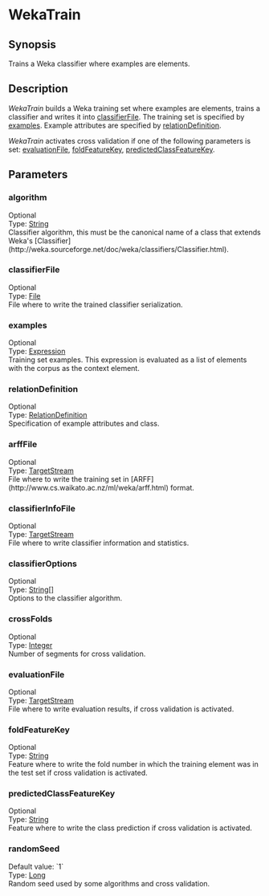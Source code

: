 <h1 class="module">WekaTrain</h1>

## Synopsis

Trains a Weka classifier where examples are elements.

## Description

*WekaTrain* builds a Weka training set where examples are elements, trains a classifier and writes it into <a href="#classifierFile" class="param">classifierFile</a>. The training set is specified by <a href="#examples" class="param">examples</a>. Example attributes are specified by <a href="#relationDefinition" class="param">relationDefinition</a>.

*WekaTrain* activates cross validation if one of the following parameters is set: <a href="#evaluationFile" class="param">evaluationFile</a>, <a href="#foldFeatureKey" class="param">foldFeatureKey</a>, <a href="#predictedClassFeatureKey" class="param">predictedClassFeatureKey</a>.

## Parameters

<a name="algorithm">

### algorithm

<div class="param-level param-level-optional">Optional
</div>
<div class="param-type">Type: <a href="../converter/java.lang.String" class="converter">String</a>
</div>
Classifier algorithm, this must be the canonical name of a class that extends Weka's [Classifier](http://weka.sourceforge.net/doc/weka/classifiers/Classifier.html).

<a name="classifierFile">

### classifierFile

<div class="param-level param-level-optional">Optional
</div>
<div class="param-type">Type: <a href="../converter/java.io.File" class="converter">File</a>
</div>
File where to write the trained classifier serialization.

<a name="examples">

### examples

<div class="param-level param-level-optional">Optional
</div>
<div class="param-type">Type: <a href="../converter/fr.inra.maiage.bibliome.alvisnlp.core.corpus.expressions.Expression" class="converter">Expression</a>
</div>
Training set examples. This expression is evaluated as a list of elements with the corpus as the context element.

<a name="relationDefinition">

### relationDefinition

<div class="param-level param-level-optional">Optional
</div>
<div class="param-type">Type: <a href="../converter/fr.inra.maiage.bibliome.alvisnlp.bibliomefactory.modules.weka.RelationDefinition" class="converter">RelationDefinition</a>
</div>
Specification of example attributes and class.

<a name="arffFile">

### arffFile

<div class="param-level param-level-optional">Optional
</div>
<div class="param-type">Type: <a href="../converter/fr.inra.maiage.bibliome.util.streams.TargetStream" class="converter">TargetStream</a>
</div>
File where to write the training set in [ARFF](http://www.cs.waikato.ac.nz/ml/weka/arff.html) format.

<a name="classifierInfoFile">

### classifierInfoFile

<div class="param-level param-level-optional">Optional
</div>
<div class="param-type">Type: <a href="../converter/fr.inra.maiage.bibliome.util.streams.TargetStream" class="converter">TargetStream</a>
</div>
File where to write classifier information and statistics.

<a name="classifierOptions">

### classifierOptions

<div class="param-level param-level-optional">Optional
</div>
<div class="param-type">Type: <a href="../converter/java.lang.String[]" class="converter">String[]</a>
</div>
Options to the classifier algorithm.

<a name="crossFolds">

### crossFolds

<div class="param-level param-level-optional">Optional
</div>
<div class="param-type">Type: <a href="../converter/java.lang.Integer" class="converter">Integer</a>
</div>
Number of segments for cross validation.

<a name="evaluationFile">

### evaluationFile

<div class="param-level param-level-optional">Optional
</div>
<div class="param-type">Type: <a href="../converter/fr.inra.maiage.bibliome.util.streams.TargetStream" class="converter">TargetStream</a>
</div>
File where to write evaluation results, if cross validation is activated.

<a name="foldFeatureKey">

### foldFeatureKey

<div class="param-level param-level-optional">Optional
</div>
<div class="param-type">Type: <a href="../converter/java.lang.String" class="converter">String</a>
</div>
Feature where to write the fold number in which the training element was in the test set if cross validation is activated.

<a name="predictedClassFeatureKey">

### predictedClassFeatureKey

<div class="param-level param-level-optional">Optional
</div>
<div class="param-type">Type: <a href="../converter/java.lang.String" class="converter">String</a>
</div>
Feature where to write the class prediction if cross validation is activated.

<a name="randomSeed">

### randomSeed

<div class="param-level param-level-default-value">Default value: `1`
</div>
<div class="param-type">Type: <a href="../converter/java.lang.Long" class="converter">Long</a>
</div>
Random seed used by some algorithms and cross validation.

